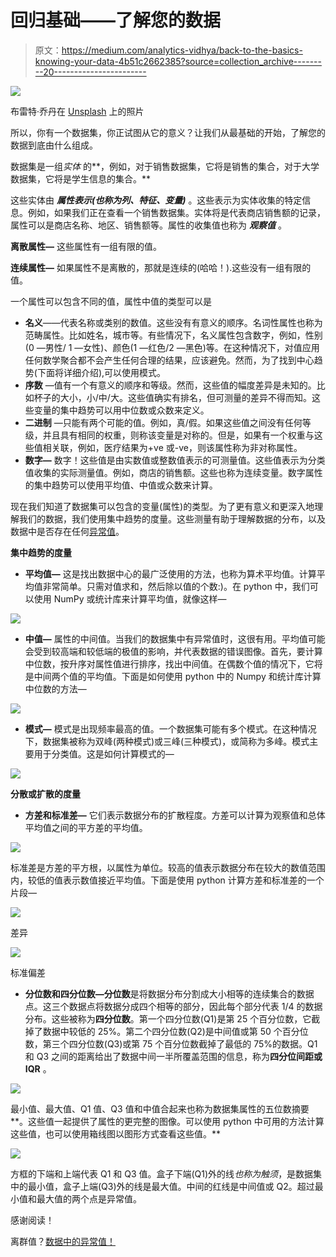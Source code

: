 # 回归基础——了解您的数据

> 原文：<https://medium.com/analytics-vidhya/back-to-the-basics-knowing-your-data-4b51c2662385?source=collection_archive---------20----------------------->

![](img/57eaf905adaa51661ee48be31f4e8569.png)

布雷特·乔丹在 [Unsplash](https://unsplash.com?utm_source=medium&utm_medium=referral) 上的照片

所以，你有一个数据集，你正试图从它的意义？让我们从最基础的开始，了解您的数据到底由什么组成。

数据集是一组*实体* 的**，例如，对于销售数据集，它将是销售的集合，对于大学数据集，它将是学生信息的集合。**

这些实体由 ***属性表示(也称为列、特征、变量)*** 。这些表示为实体收集的特定信息。例如，如果我们正在查看一个销售数据集。实体将是代表商店销售额的记录，属性可以是商店名称、地区、销售额等。属性的收集值也称为 ***观察值*** 。

**离散属性—** 这些属性有一组有限的值。

**连续属性—** 如果属性不是离散的，那就是连续的(哈哈！).这些没有一组有限的值。

一个属性可以包含不同的值，属性中值的类型可以是

*   **名义**——代表名称或类别的数值。这些没有有意义的顺序。名词性属性也称为范畴属性。比如姓名，城市等。有些情况下，名义属性包含数字，例如，性别(0 —男性/ 1 —女性)、颜色(1 —红色/2 —黑色)等。在这种情况下，对值应用任何数学聚合都不会产生任何合理的结果，应该避免。然而，为了找到中心趋势(下面将详细介绍),可以使用模式。
*   **序数** —值有一个有意义的顺序和等级。然而，这些值的幅度差异是未知的。比如杯子的大小，小/中/大。这些值确实有排名，但可测量的差异不得而知。这些变量的集中趋势可以用中位数或众数来定义。
*   **二进制** —只能有两个可能的值。例如，真/假。如果这些值之间没有任何等级，并且具有相同的权重，则称该变量是对称的。但是，如果有一个权重与这些值相关联，例如，医疗结果为+ve 或-ve，则该属性称为非对称属性。
*   **数字—** 数字！这些值是由实数值或整数值表示的可测量值。这些值表示为分类值收集的实际测量值。例如，商店的销售额。这些也称为连续变量。数字属性的集中趋势可以使用平均值、中值或众数来计算。

现在我们知道了数据集可以包含的变量(属性)的类型。为了更有意义和更深入地理解我们的数据，我们使用集中趋势的度量。这些测量有助于理解数据的分布，以及数据中是否存在任何[异常值](https://saketchaturvedi13.medium.com/outliers-in-your-data-199a4533cff1)。

**集中趋势的度量**

*   **平均值—** 这是找出数据中心的最广泛使用的方法，也称为算术平均值。计算平均值非常简单。只需对值求和，然后除以值的个数:)。在 python 中，我们可以使用 NumPy 或统计库来计算平均值，就像这样—

![](img/b682efd3cf9086a098944c8c29d1437b.png)

*   **中值—** 属性的中间值。当我们的数据集中有异常值时，这很有用。平均值可能会受到较高端和较低端的极值的影响，并代表数据的错误图像。首先，要计算中位数，按升序对属性值进行排序，找出中间值。在偶数个值的情况下，它将是中间两个值的平均值。下面是如何使用 python 中的 Numpy 和统计库计算中位数的方法—

![](img/0dd2434d71e6b3e1c6869b2dd5243e68.png)

*   **模式—** 模式是出现频率最高的值。一个数据集可能有多个模式。在这种情况下，数据集被称为双峰(两种模式)或三峰(三种模式)，或简称为多峰。模式主要用于分类值。这是如何计算模式的—

![](img/367f7ad8d812483bf171eed3fcc10c75.png)

**分散或扩散的度量**

*   **方差和标准差—** 它们表示数据分布的扩散程度。方差可以计算为观察值和总体平均值之间的平方差的平均值。

![](img/1826c9269eac24fc990bc91ed8d9ce45.png)

标准差是方差的平方根，以属性为单位。较高的值表示数据分布在较大的数值范围内，较低的值表示数值接近平均值。下面是使用 python 计算方差和标准差的一个片段—

![](img/f08791f2dd369adce26381cfe006bcc5.png)

差异

![](img/9d7633f8494c07fd148f2e33db9801ea.png)

标准偏差

*   **分位数和四分位数—分位数**是将数据分布分割成大小相等的连续集合的数据点。这三个数据点将数据分成四个相等的部分，因此每个部分代表 1/4 的数据分布。这些被称为**四分位数**。第一个四分位数(Q1)是第 25 个百分位数，它截掉了数据中较低的 25%。第二个四分位数(Q2)是中间值或第 50 个百分位数，第三个四分位数(Q3)或第 75 个百分位数截掉了最低的 75%的数据。Q1 和 Q3 之间的距离给出了数据中间一半所覆盖范围的信息，称为**四分位间距或 IQR** 。

![](img/53ccf64d3bf094be98129c0f15bd87a8.png)

最小值、最大值、Q1 值、Q3 值和中值合起来也称为数据集属性的五位数摘要**。这些值一起提供了属性的更完整的图像。可以使用 python 中可用的方法计算这些值，也可以使用箱线图以图形方式查看这些值。**

![](img/65e86faba8ee955e483afda4dec629ed.png)

方框的下端和上端代表 Q1 和 Q3 值。盒子下端(Q1)外的线*也称为触须*，是数据集中的最小值，盒子上端(Q3)外的线是最大值。中间的红线是中间值或 Q2。超过最小值和最大值的两个点是异常值。

感谢阅读！

离群值？[数据中的异常值！](https://saketchaturvedi13.medium.com/outliers-in-your-data-199a4533cff1)